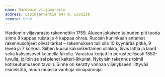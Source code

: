 ```yaml
---
name: Hardomin viljavarasto
address: Lapinjärventie 647 b, Loviisa
remote: true
---
```

Hardomin viljavarasto rakennettiin 1759. Alueen jokaisen talouden piti tuoda sinne 8 kappaa ruista ja 4 kappaa ohraa.  Ruotsin kuninkaan antamat rakennusohjeet olivat tarkat – rakennuksen tuli olla 10 kyynärää pitkä, 9 leveä ja 7 korkea. Siihen kuului kaksinkertainen ullakko, tiivis lattia ja laarit sekä kaksoisovet kolmella lukolla.  Varastoa korjattiin perusteellisesti 1850-luvulla, jolloin se sai pienet kalteri-ikkunat. Nykyisin rakennus toimii kotiseutumuseon tavoin. Sinne on kerätty vanhaa viljelykseen liittyvää esineistöä, muun muassa vanhoja viinapannuja.
